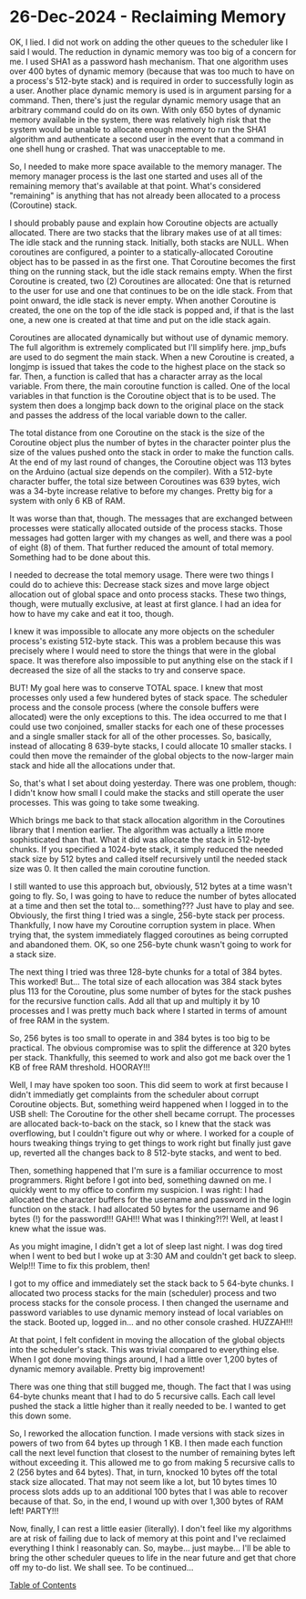 # 26-Dec-2024 - Reclaiming Memory

OK, I lied.  I did not work on adding the other queues to the scheduler like I said I would.  The reduction in dynamic memory was too big of a concern for me.  I used SHA1 as a password hash mechanism.  That one algorithm uses over 400 bytes of dynamic memory (because that was too much to have on a process's 512-byte stack) and is required in order to successfully login as a user.  Another place dynamic memory is used is in argument parsing for a command.  Then, there's just the regular dynamic memory usage that an arbitrary command could do on its own.  With only 650 bytes of dynamic memory available in the system, there was relatively high risk that the system would be unable to allocate enough memory to run the SHA1 algorithm and authenticate a second user in the event that a command in one shell hung or crashed.  That was unacceptable to me.

So, I needed to make more space available to the memory manager.  The memory manager process is the last one started and uses all of the remaining memory that's available at that point.  What's considered "remaining" is anything that has not already been allocated to a process (Coroutine) stack.

I should probably pause and explain how Coroutine objects are actually allocated.  There are two stacks that the library makes use of at all times:  The idle stack and the running stack.  Initially, both stacks are NULL.  When coroutines are configured, a pointer to a statically-allocated Coroutine object has to be passed in as the first one.  That Coroutine becomes the first thing on the running stack, but the idle stack remains empty.  When the first Coroutine is created, two (2) Coroutines are allocated:  One that is returned to the user for use and one that continues to be on the idle stack.  From that point onward, the idle stack is never empty.  When another Coroutine is created, the one on the top of the idle stack is popped and, if that is the last one, a new one is created at that time and put on the idle stack again.

Coroutines are allocated dynamically but without use of dynamic memory.  The full algorithm is extremely complicated but I'll simplify here.  jmp\_bufs are used to do segment the main stack.  When a new Coroutine is created, a longjmp is issued that takes the code to the highest place on the stack so far.  Then, a function is called that has a character array as the local variable.  From there, the main coroutine function is called.  One of the local variables in that function is the Coroutine object that is to be used.  The system then does a longjmp back down to the original place on the stack and passes the address of the local variable down to the caller.

The total distance from one Coroutine on the stack is the size of the Coroutine object plus the number of bytes in the character pointer plus the size of the values pushed onto the stack in order to make the function calls.  At the end of my last round of changes, the Coroutine object was 113 bytes on the Arduino (actual size depends on the compiler).  With a 512-byte character buffer, the total size between Coroutines was 639 bytes, wich was a 34-byte increase relative to before my changes.  Pretty big for a system with only 6 KB of RAM.

It was worse than that, though.  The messages that are exchanged between processes were statically allocated outside of the process stacks.  Those messages had gotten larger with my changes as well, and there was a pool of eight (8) of them.  That further reduced the amount of total memory.  Something had to be done about this.

I needed to decrease the total memory usage.  There were two things I could do to achieve this:  Decrease stack sizes and move large object allocation out of global space and onto process stacks.  These two things, though, were mutually exclusive, at least at first glance.  I had an idea for how to have my cake and eat it too, though.

I knew it was impossible to allocate any more objects on the scheduler process's existing 512-byte stack.  This was a problem because this was precisely where I would need to store the things that were in the global space.  It was therefore also impossible to put anything else on the stack if I decreased the size of all the stacks to try and conserve space.

BUT!  My goal here was to conserve TOTAL space.  I knew that most processes only used a few hundered bytes of stack space.  The scheduler process and the console process (where the console buffers were allocated) were the only exceptions to this.  The idea occurred to me that I could use two conjoined, smaller stacks for each one of these processes and a single smaller stack for all of the other processes.  So, basically, instead of allocating 8 639-byte stacks, I could allocate 10 smaller stacks.  I could then move the remainder of the global objects to the now-larger main stack and hide all the allocations under that.

So, that's what I set about doing yesterday.  There was one problem, though:  I didn't know how small I could make the stacks and still operate the user processes.  This was going to take some tweaking.

Which brings me back to that stack allocation algorithm in the Coroutines library that I mention earlier.  The algorithm was actually a little more sophisticated than that.  What it did was allocate the stack in 512-byte chunks.  If you specified a 1024-byte stack, it simply reduced the needed stack size by 512 bytes and called itself recursively until the needed stack size was 0.  It then called the main coroutine function.

I still wanted to use this approach but, obviously, 512 bytes at a time wasn't going to fly.  So, I was going to have to reduce the number of bytes allocated at a time and then set the total to... something???  Just have to play and see.  Obviously, the first thing I tried was a single, 256-byte stack per process.  Thankfully, I now have my Coroutine corruption system in place.  When trying that, the system immediately flagged coroutines as being corrupted and abandoned them.  OK, so one 256-byte chunk wasn't going to work for a stack size.

The next thing I tried was three 128-byte chunks for a total of 384 bytes.  This worked!  But... The total size of each allocation was 384 stack bytes plus 113 for the Coroutine, plus some number of bytes for the stack pushes for the recursive function calls.  Add all that up and multiply it by 10 processes and I was pretty much back where I started in terms of amount of free RAM in the system.

So, 256 bytes is too small to operate in and 384 bytes is too big to be practical.  The obvious compromise was to split the difference at 320 bytes per stack.  Thankfully, this seemed to work and also got me back over the 1 KB of free RAM threshold.  HOORAY!!!

Well, I may have spoken too soon.  This did seem to work at first because I didn't immediatly get complaints from the scheduler about corrupt Coroutine objects.  But, something weird happened when I logged in to the USB shell:  The Coroutine for the other shell became corrupt.  The processes are allocated back-to-back on the stack, so I knew that the stack was overflowing, but I couldn't figure out why or where.  I worked for a couple of hours tweaking things trying to get things to work right but finally just gave up, reverted all the changes back to 8 512-byte stacks, and went to bed.

Then, something happened that I'm sure is a familiar occurrence to most programmers.  Right before I got into bed, something dawned on me.  I quickly went to my office to confirm my suspicion.  I was right:  I had allocated the character buffers for the username and password in the login function on the stack.  I had allocated 50 bytes for the username and 96 bytes (!) for the password!!!  GAH!!!  What was I thinking?!?!  Well, at least I knew what the issue was.

As you might imagine, I didn't get a lot of sleep last night.  I was dog tired when I went to bed but I woke up at 3:30 AM and couldn't get back to sleep.  Welp!!!  Time to fix this problem, then!

I got to my office and immediately set the stack back to 5 64-byte chunks.  I allocated two process stacks for the main (scheduler) process and two process stacks for the console process.  I then changed the username and password variables to use dynamic memory instead of local variables on the stack.  Booted up, logged in...  and no other console crashed.  HUZZAH!!!

At that point, I felt confident in moving the allocation of the global objects into the scheduler's stack.  This was trivial compared to everything else.  When I got done moving things around, I had a little over 1,200 bytes of dynamic memory available.  Pretty big improvement!

There was one thing that still bugged me, though.  The fact that I was using 64-byte chunks meant that I had to do 5 recursive calls.  Each call level pushed the stack a little higher than it really needed to be.  I wanted to get this down some.

So, I reworked the allocation function.  I made versions with stack sizes in powers of two from 64 bytes up through 1 KB.  I then made each function call the next level function that closest to the number of remaining bytes left without exceeding it.  This allowed me to go from making 5 recursive calls to 2 (256 bytes and 64 bytes).  That, in turn, knocked 10 bytes off the total stack size allocated.  That may not seem like a lot, but 10 bytes times 10 process slots adds up to an additional 100 bytes that I was able to recover because of that.  So, in the end, I wound up with over 1,300 bytes of RAM left!  PARTY!!!

Now, finally, I can rest a little easier (literally).  I don't feel like my algorithms are at risk of failing due to lack of memory at this point and I've reclaimed everything I think I reasonably can.  So, maybe... just maybe... I'll be able to bring the other scheduler queues to life in the near future and get that chore off my to-do list.  We shall see.  To be continued...

[Table of Contents](.)
